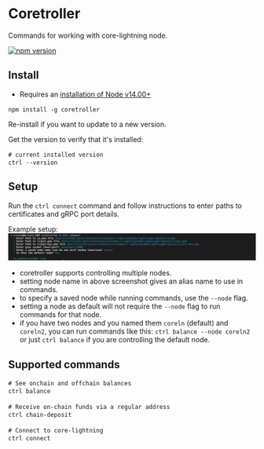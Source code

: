 # Coretroller

Commands for working with core-lightning node.

[![npm version](https://badge.fury.io/js/coretroller.svg)](https://badge.fury.io/js/coretroller)

## Install

- Requires an [installation of Node v14.00+][nodejs-install-guide]

```shell
npm install -g coretroller
```

Re-install if you want to update to a new version.

Get the version to verify that it's installed:

```shell
# current installed version
ctrl --version
``` 

## Setup
Run the `ctrl connect` command and follow instructions to enter paths to certificates and gRPC port details.

Example setup:
  ![Balanced Channel Open](./public/ctrl_setup_screenshot.png)

- coretroller supports controlling multiple nodes.
- setting node name in above screenshot gives an alias name to use in commands.
- to specify a saved node while running commands, use the `--node` flag. 
- setting a node as default will not require the `--node` flag to run commands for that node.
- if you have two nodes and you named them `coreln` (default) and `coreln2`, you can run commands like this: `ctrl balance --node coreln2` or just `ctrl balance` if you are controlling the default node.

## Supported commands

```shell
# See onchain and offchain balances
ctrl balance

# Receive on-chain funds via a regular address
ctrl chain-deposit

# Connect to core-lightning
ctrl connect
```




[nodejs-install-guide]: https://gist.github.com/alexbosworth/8fad3d51f9e1ff67995713edf2d20126